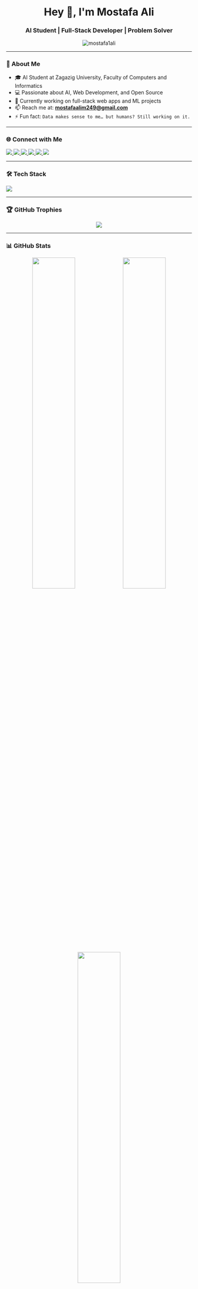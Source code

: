 <h1 align="center">Hey 👋, I'm Mostafa Ali</h1>
<h3 align="center">AI Student | Full-Stack Developer | Problem Solver</h3>

<p align="center">
  <img src="https://komarev.com/ghpvc/?username=mostafa1ali&label=Profile%20views&color=ff69b4&style=flat-square" alt="mostafa1ali" />
</p>

---

### 🧠 About Me

- 🎓 AI Student at Zagazig University, Faculty of Computers and Informatics  
- 💻 Passionate about AI, Web Development, and Open Source  
- 🔭 Currently working on full-stack web apps and ML projects  
- 📫 Reach me at: **mostafaalim249@gmail.com**  
- ⚡ Fun fact: `Data makes sense to me… but humans? Still working on it.`

---

### 🌐 Connect with Me

<p align="left">
  <a href="https://www.linkedin.com/in/mostafa-alii" target="_blank">
  <img src="https://img.shields.io/badge/LinkedIn-0077B5?style=flat-square&logo=linkedin&logoColor=white"/>
  </a>
  <a href="https://twitter.com/mostafa4414730" target="_blank">
    <img src="https://img.shields.io/badge/Twitter-1DA1F2?style=flat-square&logo=twitter&logoColor=white"/>
  </a>
  <a href="https://www.hackerrank.com/mostafaalim249" target="_blank">
    <img src="https://img.shields.io/badge/HackerRank-2EC866?style=flat-square&logo=HackerRank&logoColor=white"/>
  </a>
  <a href="https://codeforces.com/profile/eng.sasa" target="_blank">
    <img src="https://img.shields.io/badge/Codeforces-1f8acb?style=flat-square&logo=codeforces&logoColor=white"/>
  </a>
  <a href="https://www.leetcode.com/mostafa_ali111" target="_blank">
    <img src="https://img.shields.io/badge/LeetCode-FFA116?style=flat-square&logo=leetcode&logoColor=black"/>
  </a>
  <a href="https://kaggle.com/mostafaali26" target="_blank">
    <img src="https://img.shields.io/badge/Kaggle-20BEFF?style=flat-square&logo=kaggle&logoColor=white"/>
  </a>
</p>

---

### 🛠️ Tech Stack

<p align="left">
  <img src="https://skillicons.dev/icons?i=html,css,js,react,nodejs,express,mongodb,python,java,cpp,mysql,sqlite,linux,git,github,vscode,opencv,pytorch,sklearn,pandas,seaborn" />
</p>

---

### 🏆 GitHub Trophies

<p align="center">
  <img src="https://github-profile-trophy.vercel.app/?username=mostafa1ali&theme=darkhub&margin-w=15&no-bg=true" />
</p>

---

### 📊 GitHub Stats

<p align="center">
  <img src="https://github-readme-stats.vercel.app/api?username=mostafa1ali&show_icons=true&theme=tokyonight&hide_border=true" width="48%" />
  <img src="https://github-readme-streak-stats.herokuapp.com?user=mostafa1ali&theme=tokyonight&hide_border=true" width="48%" />
</p>

<p align="center">
  <img src="https://github-readme-stats.vercel.app/api/top-langs/?username=mostafa1ali&layout=compact&theme=tokyonight&hide_border=true" width="48%" />
</p>

---

### ☕ Support My Work

<p>
  <a href="https://www.buymeacoffee.com/mostafa_ali" target="_blank">
    <img src="https://cdn.buymeacoffee.com/buttons/v2/default-yellow.png" height="50" width="210" alt="Buy Me A Coffee" />
  </a>
</p>
<br/>
